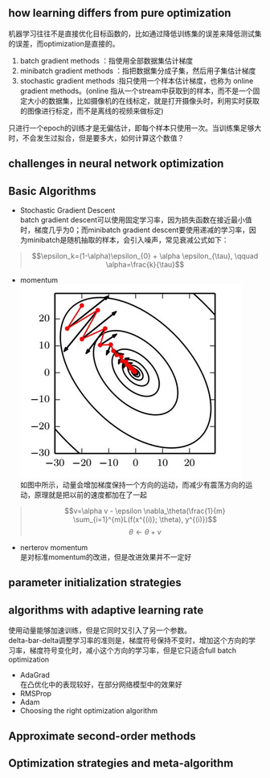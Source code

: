 ## how learning differs from pure optimization
机器学习往往不是直接优化目标函数的，比如通过降低训练集的误差来降低测试集的误差，而optimization是直接的。
1. batch gradient methods ：指使用全部数据集估计梯度  
2. minibatch gradient methods ：指把数据集分成子集，然后用子集估计梯度
3. stochastic gradient methods :指只使用一个样本估计梯度，也称为 online gradient methods。(online 指从一个stream中获取到的样本，而不是一个固定大小的数据集，比如摄像机的在线标定，就是打开摄像头时，利用实时获取的图像进行标定，而不是离线的视频来做标定)

只进行一个epoch的训练才是无偏估计，即每个样本只使用一次。当训练集足够大时，不会发生过拟合，但是要多大，如何计算这个数值？

## challenges in neural network optimization

## Basic Algorithms
- Stochastic Gradient Descent   
batch gradient descent可以使用固定学习率，因为损失函数在接近最小值时，梯度几乎为0；而minibatch gradient descent要使用递减的学习率，因为minibatch是随机抽取的样本，会引入噪声，常见衰减公式如下：
> $$\epsilon_k=(1-\alpha)\epsilon_{0} + \alpha \epsilon_{\tau}, \qquad \alpha=\frac{k}{\tau}$$
- momentum  
![momentum](../../image/deeplearning/sgdmomentum.jpg)  
如图中所示，动量会增加梯度保持一个方向的运动，而减少有震荡方向的运动，原理就是把以前的速度都加在了一起
> $$v=\alpha v - \epsilon \nabla_\theta(\frac{1}{m} \sum_{i=1}^{m}L(f(x^{(i)}; \theta), y^{(i)})$$
> $$\theta \leftarrow \theta+v$$
- nerterov momentum  
是对标准momentum的改进，但是改进效果并不一定好

## parameter initialization strategies

## algorithms with adaptive learning rate
使用动量能够加速训练，但是它同时又引入了另一个参数。  
delta-bar-delta调整学习率的准则是，梯度符号保持不变时，增加这个方向的学习率，梯度符号变化时，减小这个方向的学习率，但是它只适合full batch optimization
- AdaGrad  
在凸优化中的表现较好，在部分网络模型中的效果好
- RMSProp  
- Adam
- Choosing the right optimization algorithm

## Approximate second-order methods

## Optimization strategies and meta-algorithm



